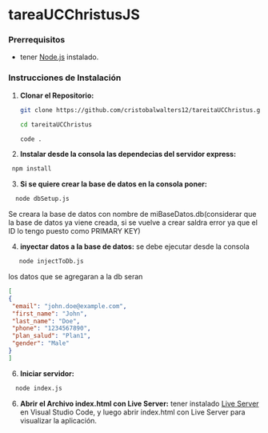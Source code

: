 # tareaUCChristusJS
### Prerrequisitos

- tener [Node.js](https://nodejs.org/) instalado.

### Instrucciones de Instalación

1. **Clonar el Repositorio:**
   ```sh
   git clone https://github.com/cristobalwalters12/tareitaUCChristus.git
   
   cd tareitaUCChristus
   
   code .
   ```
2. **Instalar desde la consola las dependecias  del servidor express:**

 ```sh
  npm install
```
3. **Si se quiere crear la base de datos en la consola poner:**
```sh
  node dbSetup.js
```
Se creara la base de datos con nombre de miBaseDatos.db(considerar que la base de datos ya viene creada, si se vuelve a crear saldra error ya que el ID lo tengo puesto como PRIMARY KEY)

4. **inyectar datos a la base de datos:** se debe ejecutar desde la consola
   
```sh
   node injectToDb.js
```
los datos que se agregaran a la db seran 
   ```json
[
  {
    "email": "john.doe@example.com",
    "first_name": "John",
    "last_name": "Doe",
    "phone": "1234567890",
    "plan_salud": "Plan1",
    "gender": "Male"
  }
]
```
   
6. **Iniciar servidor:**
```sh
  node index.js
```
6. **Abrir el Archivo index.html con Live Server:**
    tener instalado [Live Server](https://marketplace.visualstudio.com/items?itemName=ritwickdey.LiveServer) en Visual Studio Code, y luego abrir index.html con Live Server para visualizar la aplicación.
